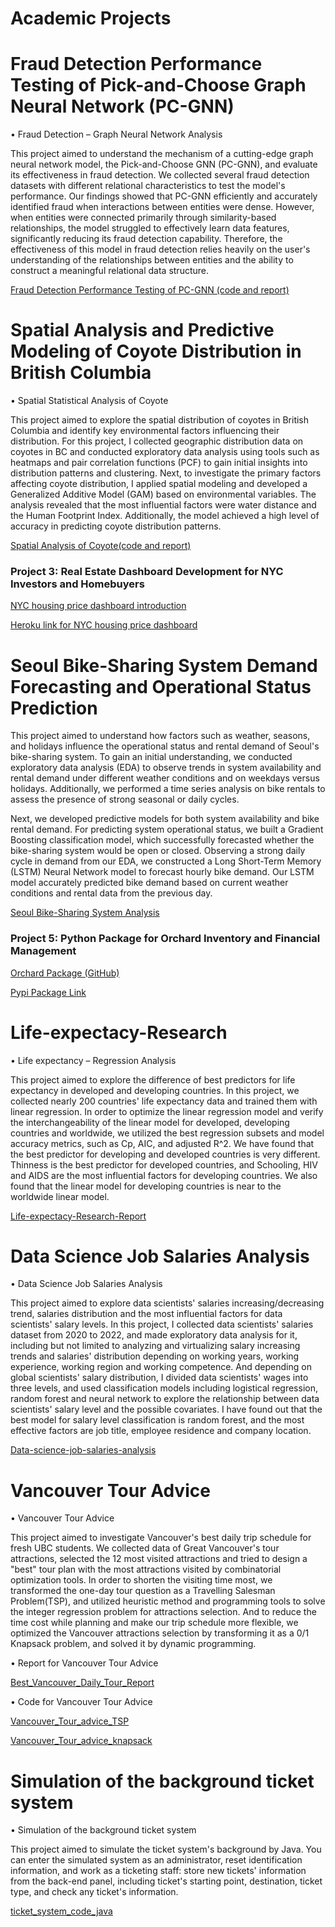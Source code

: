 # Academic Projects 

# Fraud Detection Performance Testing of Pick-and-Choose Graph Neural Network (PC-GNN)
•	Fraud Detection – Graph Neural Network Analysis

This project aimed to understand the mechanism of a cutting-edge graph neural network model, the Pick-and-Choose GNN (PC-GNN), and evaluate its effectiveness in fraud detection. We collected several fraud detection datasets with different relational characteristics to test the model's performance. Our findings showed that PC-GNN efficiently and accurately identified fraud when interactions between entities were dense. However, when entities were connected primarily through similarity-based relationships, the model struggled to effectively learn data features, significantly reducing its fraud detection capability. Therefore, the effectiveness of this model in fraud detection relies heavily on the user's understanding of the relationships between entities and the ability to construct a meaningful relational data structure.

[Fraud Detection Performance Testing of PC-GNN (code and report)](https://github.com/YahanCong/data586_pcgnn.git)

# Spatial Analysis and Predictive Modeling of Coyote Distribution in British Columbia     
•	Spatial Statistical Analysis of Coyote

This project aimed to explore the spatial distribution of coyotes in British Columbia and identify key environmental factors influencing their distribution. For this project, I collected geographic distribution data on coyotes in BC and conducted exploratory data analysis using tools such as heatmaps and pair correlation functions (PCF) to gain initial insights into distribution patterns and clustering. Next, to investigate the primary factors affecting coyote distribution, I applied spatial modeling and developed a Generalized Additive Model (GAM) based on environmental variables. The analysis revealed that the most influential factors were water distance and the Human Footprint Index. Additionally, the model achieved a high level of accuracy in predicting coyote distribution patterns.

[Spatial Analysis of Coyote(code and report)](https://github.com/YahanCong/data589project.git)

### Project 3: Real Estate Dashboard Development for NYC Investors and Homebuyers
[NYC housing price dashboard introduction](https://github.com/erinkhc/NYC-housing-price)

[Heroku link for NYC housing price dashboard](https://nyc-b429e9209531.herokuapp.com/)

# Seoul Bike-Sharing System Demand Forecasting and Operational Status Prediction

This project aimed to understand how factors such as weather, seasons, and holidays influence the operational status and rental demand of Seoul's bike-sharing system. To gain an initial understanding, we conducted exploratory data analysis (EDA) to observe trends in system availability and rental demand under different weather conditions and on weekdays versus holidays. Additionally, we performed a time series analysis on bike rentals to assess the presence of strong seasonal or daily cycles.

Next, we developed predictive models for both system availability and bike rental demand. For predicting system operational status, we built a Gradient Boosting classification model, which successfully forecasted whether the bike-sharing system would be open or closed. Observing a strong daily cycle in demand from our EDA, we constructed a Long Short-Term Memory (LSTM) Neural Network model to forecast hourly bike demand. Our LSTM model accurately predicted bike demand based on current weather conditions and rental data from the previous day.

[Seoul Bike-Sharing System Analysis](https://github.com/Isawsomethingb4/Seoul-Bike-Sharing-Demand-Analysis.git)

### Project 5: Python Package for Orchard Inventory and Financial Management
[Orchard Package (GitHub)](https://github.com/YahanCong/data533_project3.git)

[Pypi Package Link](https://pypi.org/project/orchardmanagementCL/)

# Life-expectacy-Research

•	Life expectancy – Regression Analysis


This project aimed to explore the difference of best predictors for life expectancy in developed and developing countries. In this project, we collected nearly 200 countries' life expectancy data and trained them with linear regression. In order to optimize the linear regression model and verify the interchangeability of the linear model for developed, developing countries and worldwide, we utilized the best regression subsets and model accuracy metrics, such as Cp, AIC, and adjusted R^2. We have found that the best predictor for developing and developed countries is very different. Thinness is the best predictor for developed countries, and Schooling, HIV and AIDS are the most influential factors for developing countries. We also found that the linear model for developing countries is near to the worldwide linear model.

[Life-expectacy-Research-Report](https://github.com/YahanCong/Life-expectacy-Research/blob/7fc8dc2b411a7fbdbfff55b4fe4b644ab127cd2d/Final%20report,%20STAT306.pdf)


# Data Science Job Salaries Analysis

•	Data Science Job Salaries Analysis

This project aimed to explore data scientists' salaries increasing/decreasing trend, salaries distribution and the most influential factors for data scientists' salary levels. In this project, I collected data scientists' salaries dataset from 2020 to 2022, and made exploratory data analysis for it, including but not limited to analyzing and virtualizing salary increasing trends and salaries' distribution depending on working years, working experience, working region and working competence. And depending on global scientists' salary distribution, I divided data scientists' wages into three levels, and used classification models including logistical regression, random forest and neural network to explore the relationship between data scientists' salary level and the possible covariates. I have found out that the best model for salary level classification is random forest, and the most effective factors are job title, employee residence and company location. 

[Data-science-job-salaries-analysis](https://github.com/YahanCong/Life-expectacy-Research/blob/0bb9592f6a93f4be3205fe0cd986c022ce639b2a/econ%20323%20final%20project.ipynb)


#	Vancouver Tour Advice

•	Vancouver Tour Advice

This project aimed to investigate Vancouver's best daily trip schedule for fresh UBC students. We collected data of Great Vancouver's tour attractions, selected the 12 most visited attractions and tried to design a "best" tour plan with the most attractions visited by combinatorial optimization tools. In order to shorten the visiting time most, we transformed the one-day tour question as a Travelling Salesman Problem(TSP), and utilized heuristic method and programming tools to solve the integer regression problem for attractions selection. And to reduce the time cost while planning and make our trip schedule more flexible, we optimized the Vancouver attractions selection by transforming it as a 0/1 Knapsack problem, and solved it by dynamic programming.

•	Report for Vancouver Tour Advice

[Best_Vancouver_Daily_Tour_Report](https://github.com/YahanCong/Research_experience/blob/5d648bf061e739b3e98b08db75dfaf5e1155ecba/Best_Vancouver_Daily_Tour.pdf)

•	Code for Vancouver Tour Advice

[Vancouver_Tour_advice_TSP](https://github.com/YahanCong/Research_experience/blob/a4a1431e4eae5503903475fb8a8eaa58c89d3718/Best_vancouver_tour_TSP.ipynb)

[Vancouver_Tour_advice_knapsack](https://github.com/YahanCong/Research_experience/blob/bd4d4f3ccea5c548939840662bb0373ac65f1140/Best_vancouver_tour_knapsack.ipynb)

# Simulation of the background ticket system

•	Simulation of the background ticket system

This project aimed to simulate the ticket system's background by Java. You can enter the simulated system as an administrator, reset identification information, and work as a ticketing staff: store new tickets' information from the back-end panel, including ticket's starting point, destination, ticket type, and check any ticket's information. 

[ticket_system_code_java](https://github.com/YahanCong/Simulation-of-the-background-ticket-system.git)

